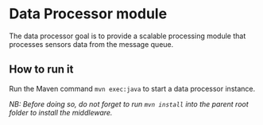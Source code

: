 # Data Processor module

The data processor goal is to provide a scalable processing module that processes sensors data from the message queue.

## How to run it

Run the Maven command `mvn exec:java` to start a data processor instance.

*NB: Before doing so, do not forget to run `mvn install` into the parent root folder to install the middleware.*